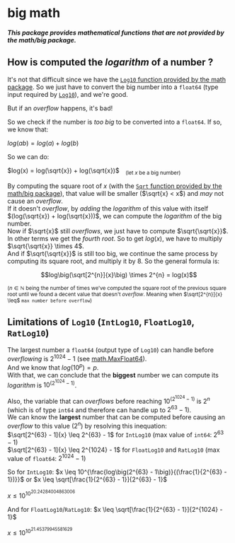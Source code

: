 # big math

**_This package provides mathematical functions that are not provided by the math/big package._**

## How is computed the _logarithm_ of a number ?

It's not that difficult since we have the [`Log10` function provided by the math package](https://pkg.go.dev/math#Log10). So we just have to convert the big number into a `float64` (type input required by [`Log10`](https://pkg.go.dev/math#Log10)), and we're good.

But if an _overflow_ happens, it's bad!

So we check if the number is _too big_ to be converted into a `float64`.
If so, we know that:

$log\big(ab\big) = log(a) + log(b)$

So we can do:

$log(x) = log(\sqrt{x}) + log(\sqrt{x})$&emsp;<sub>(let $x$ be a big number)</sub>

By computing the square root of $x$ (with the [`Sqrt` function provided by the math/big package](https://pkg.go.dev/math/big)), that value will be smaller ($\sqrt{x} < x$) and _may_ not cause an _overflow_.<br>
If it doesn't _overflow_, by _adding_ the _logarithm_ of this value with itself $(log(\sqrt{x}) + log(\sqrt{x}))$, we can compute the _logarithm_ of the big number.<br>
Now if $\sqrt{x}$ still _overflows_, we just have to compute $\sqrt{\sqrt{x}}$. In other terms we get the _fourth root_. So to get $log(x)$, we have to multiply $\sqrt{\sqrt{x}} \times 4$.<br>
And if $\sqrt{\sqrt{x}}$ is still too big, we continue the same process by computing its square root, and multiply it by $8$.
So the general formula is:

$$log\big(\sqrt[2^{n}]{x}\big) \times 2^{n} = log(x)$$

<sup>($n \in \mathbb{N}$ being the number of times we've computed the square root of the previous square root until we found a decent value that doesn't _overflow_. Meaning when $\sqrt[2^{n}]{x} \leq$ `max number before overflow`)</sup>

## Limitations of `Log10` (`IntLog10`, `FloatLog10`, `RatLog10`)

The largest number a `float64` (output type of `Log10`) can handle before _overflowing_ is $2^{1024} - 1$ (see [math.MaxFloat64](https://pkg.go.dev/math#MaxFloat64)).<br>
And we know that $log\big(10^{p}\big) = p$.<br>
With that, we can conclude that the **biggest** number we can compute its _logarithm_ is $10^{(2^{1024} - 1)}$.

Also, the variable that can _overflows_ before reaching $10^{(2^{1024} - 1)}$ is $2^{n}$ (which is of type `int64` and therefore can handle up to $2^{63} - 1$).<br>
We can know the **largest** number that can be computed before causing an _overflow_ to this value ($2^{n}$) by resolving this inequation:<br>
$\sqrt[2^{63} - 1]{x} \leq 2^{63} - 1$ for `IntLog10` (max value of `int64`: $2^{63} - 1$)<br>
$\sqrt[2^{63} - 1]{x} \leq 2^{1024} - 1$ for `FloatLog10` and `RatLog10` (max value of `float64`: $2^{1024} - 1$)

So for `IntLog10`: $x \leq 10^{\frac{log\big(2^{63} - 1\big)}{(\frac{1}{2^{63} - 1})}}$ or $x \leq \sqrt[\frac{1}{2^{63} - 1}]{2^{63} - 1}$

$x \leq 10^{10^{20.24284004863006}}$

And for `FloatLog10`/`RatLog10`: $x \leq \sqrt[\frac{1}{2^{63} - 1}]{2^{1024} - 1}$

$x \leq 10^{10^{21.45379945581629}}$
